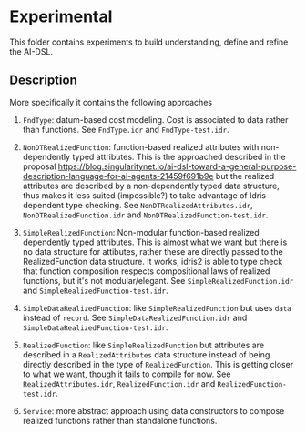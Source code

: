 # Experimental

This folder contains experiments to build understanding, define and
refine the AI-DSL.

## Description

More specifically it contains the following approaches

1. `FndType`: datum-based cost modeling.  Cost is associated to data
   rather than functions.  See `FndType.idr` and `FndType-test.idr`.

2. `NonDTRealizedFunction`: function-based realized attributes with
   non-dependently typed attributes.  This is the approached described
   in the proposal
   https://blog.singularitynet.io/ai-dsl-toward-a-general-purpose-description-language-for-ai-agents-21459f691b9e
   but the realized attributes are described by a non-dependently
   typed data structure, thus makes it less suited (impossible?) to
   take advantage of Idris dependent type checking.  See
   `NonDTRealizedAttributes.idr`, `NonDTRealizedFunction.idr` and
   `NonDTRealizedFunction-test.idr`.

3. `SimpleRealizedFunction`: Non-modular function-based realized
   dependently typed attributes.  This is almost what we want but
   there is no data structure for attibutes, rather these are directly
   passed to the RealizedFunction data structure.  It works, idris2 is
   able to type check that function composition respects compositional
   laws of realized functions, but it's not modular/elegant.  See
   `SimpleRealizedFunction.idr` and `SimpleRealizedFunction-test.idr`.

4. `SimpleDataRealizedFunction`: like `SimpleRealizedFunction` but
   uses `data` instead of `record`.  See
   `SimpleDataRealizedFunction.idr` and
   `SimpleDataRealizedFunction-test.idr`.

5. `RealizedFunction`: like `SimpleRealizedFunction` but attributes
   are described in a `RealizedAttributes` data structure instead of
   being directly described in the type of `RealizedFunction`. This is
   getting closer to what we want, though it fails to compile for now.
   See `RealizedAttributes.idr`, `RealizedFunction.idr` and
   `RealizedFunction-test.idr`.

6. `Service`: more abstract approach using data constructors to
   compose realized functions rather than standalone functions.
